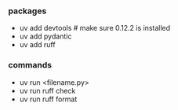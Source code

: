 ### packages
- uv add devtools # make sure 0.12.2 is installed 
- uv add pydantic
- uv add ruff 

### commands 
- uv run <filename.py>
- uv run ruff check 
- uv run ruff format 


